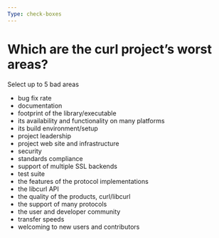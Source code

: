 ```yaml
---
Type: check-boxes
---
```


# Which are the curl project’s worst areas?

Select up to 5 bad areas

- bug fix rate
- documentation
- footprint of the library/executable
- its availability and functionality on many platforms
- its build environment/setup
- project leadership
- project web site and infrastructure
- security
- standards compliance
- support of multiple SSL backends
- test suite
- the features of the protocol implementations
- the libcurl API
- the quality of the products, curl/libcurl
- the support of many protocols
- the user and developer community
- transfer speeds
- welcoming to new users and contributors
